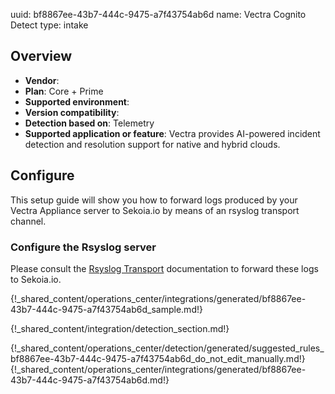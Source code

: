 uuid: bf8867ee-43b7-444c-9475-a7f43754ab6d
name: Vectra Cognito Detect
type: intake

## Overview
- **Vendor**:
- **Plan**: Core + Prime
- **Supported environment**:
- **Version compatibility**:
- **Detection based on**: Telemetry
- **Supported application or feature**:
Vectra provides AI-powered incident detection and resolution support for native and hybrid clouds.




## Configure
This setup guide will show you how to forward logs produced by your Vectra Appliance server to Sekoia.io by means of an rsyslog transport channel.

### Configure the Rsyslog server
Please consult the [Rsyslog Transport](../../../ingestion_methods/syslog/overview/) documentation to forward these logs to Sekoia.io.

{!_shared_content/operations_center/integrations/generated/bf8867ee-43b7-444c-9475-a7f43754ab6d_sample.md!}


{!_shared_content/integration/detection_section.md!}

{!_shared_content/operations_center/detection/generated/suggested_rules_bf8867ee-43b7-444c-9475-a7f43754ab6d_do_not_edit_manually.md!}
{!_shared_content/operations_center/integrations/generated/bf8867ee-43b7-444c-9475-a7f43754ab6d.md!}

